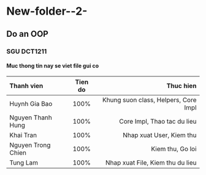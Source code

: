 # New-folder--2-
## Do an OOP
### SGU DCT1211
#### Muc thong tin nay se viet file gui co
| Thanh vien | Tien do | Thuc hien |
| :--- | :---: | ---: |
| Huynh Gia Bao | 100% | Khung suon class, Helpers, Core Impl |
| Nguyen Thanh Hung | 100% | Core Impl, Thao tac du lieu |
| Khai Tran | 100% | Nhap xuat User, Kiem thu |
| Nguyen Trong Chien | 100% | Kiem thu, Go loi |
| Tung Lam | 100% | Nhap xuat File, Kiem thu du lieu |

